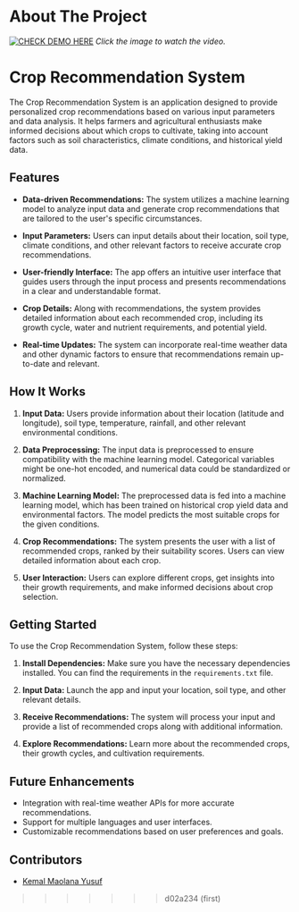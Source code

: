# About The Project

[![CHECK DEMO HERE](https://img.youtube.com/vi/ffL7IscVYuo/0.jpg)](https://www.youtube.com/watch?v=ffL7IscVYuo)
*Click the image to watch the video.*

# Crop Recommendation System

The Crop Recommendation System is an application designed to provide personalized crop recommendations based on various input parameters and data analysis. It helps farmers and agricultural enthusiasts make informed decisions about which crops to cultivate, taking into account factors such as soil characteristics, climate conditions, and historical yield data.

## Features

- **Data-driven Recommendations:** The system utilizes a machine learning model to analyze input data and generate crop recommendations that are tailored to the user's specific circumstances.

- **Input Parameters:** Users can input details about their location, soil type, climate conditions, and other relevant factors to receive accurate crop recommendations.

- **User-friendly Interface:** The app offers an intuitive user interface that guides users through the input process and presents recommendations in a clear and understandable format.

- **Crop Details:** Along with recommendations, the system provides detailed information about each recommended crop, including its growth cycle, water and nutrient requirements, and potential yield.

- **Real-time Updates:** The system can incorporate real-time weather data and other dynamic factors to ensure that recommendations remain up-to-date and relevant.

## How It Works

1. **Input Data:** Users provide information about their location (latitude and longitude), soil type, temperature, rainfall, and other relevant environmental conditions.

2. **Data Preprocessing:** The input data is preprocessed to ensure compatibility with the machine learning model. Categorical variables might be one-hot encoded, and numerical data could be standardized or normalized.

3. **Machine Learning Model:** The preprocessed data is fed into a machine learning model, which has been trained on historical crop yield data and environmental factors. The model predicts the most suitable crops for the given conditions.

4. **Crop Recommendations:** The system presents the user with a list of recommended crops, ranked by their suitability scores. Users can view detailed information about each crop.

5. **User Interaction:** Users can explore different crops, get insights into their growth requirements, and make informed decisions about crop selection.

## Getting Started

To use the Crop Recommendation System, follow these steps:

1. **Install Dependencies:** Make sure you have the necessary dependencies installed. You can find the requirements in the `requirements.txt` file.

2. **Input Data:** Launch the app and input your location, soil type, and other relevant details.

3. **Receive Recommendations:** The system will process your input and provide a list of recommended crops along with additional information.

4. **Explore Recommendations:** Learn more about the recommended crops, their growth cycles, and cultivation requirements.

## Future Enhancements

- Integration with real-time weather APIs for more accurate recommendations.
- Support for multiple languages and user interfaces.
- Customizable recommendations based on user preferences and goals.

## Contributors

- [Kemal Maolana Yusuf](https://github.com/kemalmao19)

>>>>>>> d02a234 (first)
